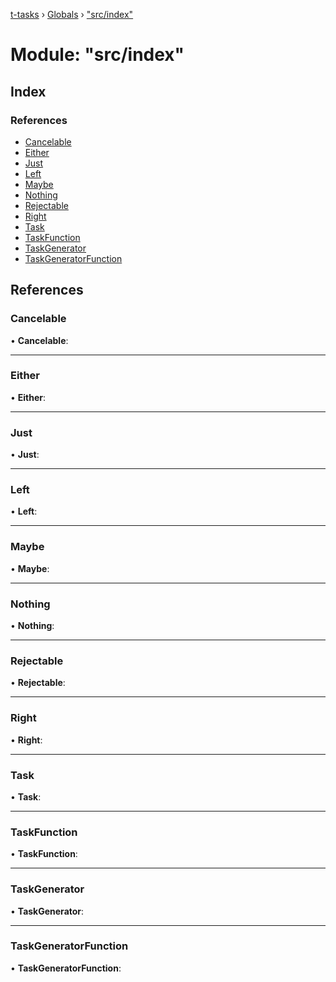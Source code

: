 [t-tasks](../README.md) › [Globals](../globals.md) › ["src/index"](_src_index_.md)

# Module: "src/index"

## Index

### References

* [Cancelable](_src_index_.md#cancelable)
* [Either](_src_index_.md#either)
* [Just](_src_index_.md#just)
* [Left](_src_index_.md#left)
* [Maybe](_src_index_.md#maybe)
* [Nothing](_src_index_.md#nothing)
* [Rejectable](_src_index_.md#rejectable)
* [Right](_src_index_.md#right)
* [Task](_src_index_.md#task)
* [TaskFunction](_src_index_.md#taskfunction)
* [TaskGenerator](_src_index_.md#taskgenerator)
* [TaskGeneratorFunction](_src_index_.md#taskgeneratorfunction)

## References

###  Cancelable

• **Cancelable**:

___

###  Either

• **Either**:

___

###  Just

• **Just**:

___

###  Left

• **Left**:

___

###  Maybe

• **Maybe**:

___

###  Nothing

• **Nothing**:

___

###  Rejectable

• **Rejectable**:

___

###  Right

• **Right**:

___

###  Task

• **Task**:

___

###  TaskFunction

• **TaskFunction**:

___

###  TaskGenerator

• **TaskGenerator**:

___

###  TaskGeneratorFunction

• **TaskGeneratorFunction**:
